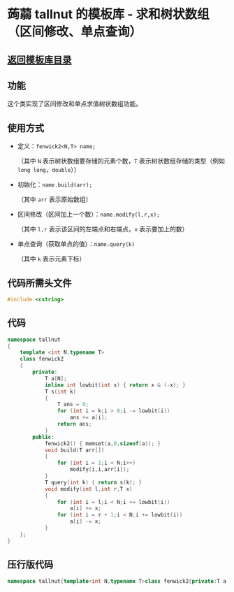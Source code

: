 # 蒟蒻 tallnut 的模板库 - 求和树状数组（区间修改、单点查询）

## [返回模板库目录](https://tallnutliu.github.io/2025/02/15/My-Templates-(Chinese-version).html)

## 功能
这个类实现了区间修改和单点求值树状数组功能。

## 使用方式
- 定义：`fenwick2<N,T> name;`
  
  （其中 `N` 表示树状数组要存储的元素个数，`T` 表示树状数组存储的类型（例如 `long long`，`double`））
  
- 初始化：`name.build(arr);`
  
  （其中 `arr` 表示原始数组）
  
- 区间修改（区间加上一个数）：`name.modify(l,r,x);`
  
  （其中 `l,r` 表示该区间的左端点和右端点，`x` 表示要加上的数）
  
- 单点查询（获取单点的值）：`name.query(k)`
  
  （其中 `k` 表示元素下标）

## 代码所需头文件
```cpp
#include <cstring>
```

## 代码
```cpp
namespace tallnut
{
    template <int N,typename T>
    class fenwick2
    {
        private:
            T a[N];
            inline int lowbit(int x) { return x & (-x); }
            T s(int k)
            {
                T ans = 0;
                for (int i = k;i > 0;i -= lowbit(i))
                    ans += a[i];
                return ans;
            }
        public:
            fenwick2() { memset(a,0,sizeof(a)); }
            void build(T arr[])
            {
                for (int i = 1;i < N;i++)
                    modify(i,i,arr[i]);
            }
            T query(int k) { return s(k); }
            void modify(int l,int r,T x)
            {
                for (int i = l;i < N;i += lowbit(i))
                    a[i] += x;
                for (int i = r + 1;i < N;i += lowbit(i))
                    a[i] -= x;
            }
    };
}
```

## 压行版代码
```cpp
namespace tallnut{template<int N,typename T>class fenwick2{private:T a[N];inline int lowbit(int x){return x&(-x);}T s(int k){T ans=0;for(int i=k;i>0;i-=lowbit(i))ans+=a[i];return ans;}public:fenwick2(){memset(a,0,sizeof(a));}void build(T arr[]){for(int i=1;i<N;i++)modify(i,i,arr[i]);}T query(int k){return s(k);}void modify(int l,int r,T x){for(int i=l;i<N;i+=lowbit(i))a[i]+=x;for(int i=r+1;i<N;i+=lowbit(i))a[i]-=x;}};}
```
